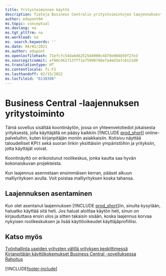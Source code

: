 ```yaml
---
title: Yritystoiminnon käyttö
description: Tietoja Business Centralin yritystoimintojen laajennuksesta, jonka avulla työskentelet useiden yritysten kesken.
author: edupont04
ms.topic: conceptual
ms.devlang: na
ms.tgt_pltfrm: na
ms.workload: na
ms. search.keywords: ''
ms.date: 04/01/2021
ms.author: edupont
ms.openlocfilehash: 71efcfc54da6462525d4900c4879e984b59f27e3
ms.sourcegitcommit: ef80c461713fff1a75998766e7a4ed3a7c6121d0
ms.translationtype: HT
ms.contentlocale: fi-FI
ms.lasthandoff: 02/15/2022
ms.locfileid: "8138308"
---
```

# <a name="the-company-hub-for-business-central-extension"></a>Business Central -laajennuksen yritystoiminto

Tämä sovellus sisältää koontinäytön, jossa on yhteenvetotiedot jokaisesta yrityksestä, jolla käyttäjällä on pääsy kaikkiin [!INCLUDE [prod_short](includes/prod_short.md)] online-palveluihin, kuten kirjanpitäjän moniin asiakkaisiin. Kotisivu näyttää taloudelliset KPI:t sekä suoran linkin yksittäisiin ympäristöihin ja yrityksiin, jotta käyttäjät voivat.

Koontinäyttö on erikoistunut roolikeskus, jonka kautta saa hyvän kokonaiskuvan projekteista.

Kun laajennus asennetaan ensimmäisen kerran, pääset alkuun malliyrityksen avulla. Voit poistaa malliyrityksen koska tahansa.

## <a name="installing-the-extension"></a>Laajennuksen asentaminen

Kun olet asentanut laajennuksen [!INCLUDE [prod_short](includes/prod_short.md)]iin, sinulta kysytään, haluatko käyttää sitä heti. Jos haluat aloittaa käytön heti, sinun on kirjauduttava ensin ulos ja sitten takaisin sisään, koska laajennus korvaa nykyisen roolikeskuksen ja lisää käyttöoikeudet käyttäjäprofiiliisi.

## <a name="see-also"></a>Katso myös

[Työnhallinta useiden yritysten välillä yrityksen keskittimessä](company-hub.md)  
[Kirjanpitäjän käyttökokemukset Business Central -sovelluksessa](finance-accounting.md)  
[Rahoitus](finance.md)  


[!INCLUDE[footer-include](includes/footer-banner.md)]